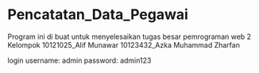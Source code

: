 # Pencatatan_Data_Pegawai
Program ini di buat untuk menyelesaikan tugas besar pemrograman web 2  
Kelompok 10121025_Alif Munawar 10123432_Azka Muhammad Zharfan  

login
username: admin 
password: admin123
